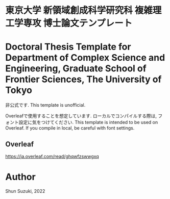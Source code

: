 # 東京大学 新領域創成科学研究科 複雑理工学専攻 博士論文テンプレート
# Doctoral Thesis Template for Department of Complex Science and Engineering, Graduate School of Frontier Sciences, The University of Tokyo

非公式です.
This template is unofficial.

Overleafで使用することを想定しています.
ローカルでコンパイルする際は, フォント設定に気をつけてください.
This template is intended to be used on Overleaf.
If you compile in local, be careful with font settings.

## Overleaf

https://ja.overleaf.com/read/ghqwfzswwgxq

# Author

Shun Suzuki, 2022
